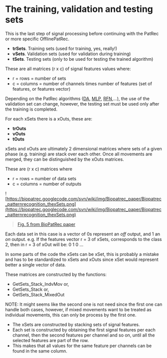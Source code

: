 # The training, validation and testing sets #

This is the last step of signal processing before continuing with the  PatRec or more specific OfflinePatRec.

  * **trSets**. Training sets (used for training, yes, really!)
  * **vSets**. Validation sets (used for validation during training)
  * **tSets**. Testing sets (only to be used for testing the trained algorithm)

These are all matrices (r x c) of signal features values where:

  * r = rows = number of sets
  * c = columns = number of channels times number of features (set of features, or features vector)

Depending on the PatRec algorithms
([DA](DA.md), [MLP](MLP.md), [RFN](RFN.md),...), the use of the validation set can change, however, the testing set must be used only after the training is completed.

For each xSets there is a xOuts, these are:

  * **trOuts**
  * **vOuts**
  * **tOuts**

xSets and xOuts are ultimately 2 dimensional matrices where sets of a given phase (e.g. training) are stack over each other. Once all movements are merged, they can be distinguished by the xOuts matrices.

These are (r x c) matrices where

  * r = rows = number of data sets
  * c = columns = number of outputs

![https://biopatrec.googlecode.com/svn/wiki/img/Biopatrec_paper/Biopatrec_patternrecognition_thexSets.png](https://biopatrec.googlecode.com/svn/wiki/img/Biopatrec_paper/Biopatrec_patternrecognition_thexSets.png)
> [Fig. 5 from BioPatRec paper](http://www.scfbm.org/content/8/1/11)


Each data set in this case is a vector of 0s represent an _off_ output, and 1 an _on_ output. e.g. If the features vector r = 3 of xSets, corresponds to the class 2, then in r = 3 of xOut will be: 0 1 0 ...

In some parts of the code the xSets can be xSet, this is probably a mistake and has to be standardized to xSets and xOuts since xSet would represent better a single vector of data.

These matrices are constructed by the functions:

  * GetSets\_Stack\_IndvMov or,
  * GetSets\_Stack or,
  * GetSets\_Stack\_MixedOut

NOTE: It might seems like the second one is not need since the first one can handle both cases, however, if mixed movements want to be treated as individual movements, this can only be process by the first one.

  * The xSets are constructed by stacking sets of signal features.
  * Each set is constructed by obtaining the first signal features per each channel, then the second features per channel and so on, until all the selected features are part of the row.
  * This makes that all values for the same feature per channels can be found in the same column.